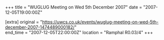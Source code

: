 +++
title = "WUGLUG Meeting on Wed 5th December 2007"
date = "2007-12-05T19:00:00Z"

[extra]
original = "https://uwcs.co.uk/events/wuglug-meeting-on-wed-5th-december-2007-1474489000182/"    
end_time = "2007-12-05T22:00:00Z"
location = "Ramphal R0.03/4"
+++



